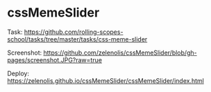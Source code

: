 # cssMemeSlider

Task: https://github.com/rolling-scopes-school/tasks/tree/master/tasks/css-meme-slider  

Screenshot: https://github.com/zelenolis/cssMemeSlider/blob/gh-pages/screenshot.JPG?raw=true  

Deploy: https://zelenolis.github.io/cssMemeSlider/cssMemeSlider/index.html  
